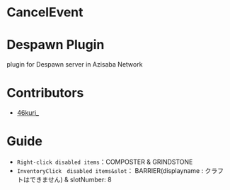 # CancelEvent

# Despawn Plugin

plugin for Despawn server in Azisaba Network

# Contributors
- [46kuri_](https://github.com/46kuri)

# Guide

- ``Right-click disabled items``：COMPOSTER & GRINDSTONE
- ``InventoryClick　disabled items&slot``： BARRIER(displayname : クラフトはできません) & slotNumber: 8
